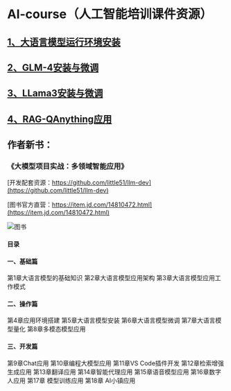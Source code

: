# AI-course（人工智能培训课件资源）

## [1、大语言模型运行环境安装](https://github.com/git-cloner/ai-course/tree/main/deploy)

## [2、GLM-4安装与微调](https://github.com/git-cloner/ai-course/tree/main/glm-4)

## [3、LLama3安装与微调](https://github.com/git-cloner/ai-course/tree/main/llama3)

## [4、RAG-QAnything应用](https://github.com/git-cloner/ai-course/tree/main/rag)

## 作者新书：

### 《大模型项目实战：多领域智能应用》

[开发配套资源：https://github.com/little51/llm-dev](https://github.com/little51/llm-dev)

[图书官方直营：https://item.jd.com/14810472.html](https://item.jd.com/14810472.html)

![图书](https://gitclone.com/download1/llm-dev/llm-dev.png)

#### 目录

#### 一、基础篇

第1章大语言模型的基础知识
第2章大语言模型应用架构
第3章大语言模型应用工作模式

#### 二、操作篇

第4章应用环境搭建
第5章大语言模型安装
第6章大语言模型微调
第7章大语言模型量化
第8章多模态模型应用

#### 三、开发篇

第9章Chat应用
第10章编程大模型应用
第11章VS Code插件开发
第12章检索增强生成应用
第13章翻译应用
第14章智能代理应用
第15章语音模型应用
第16章数字人应用
第17章 模型训练应用
第18章 AI小镇应用